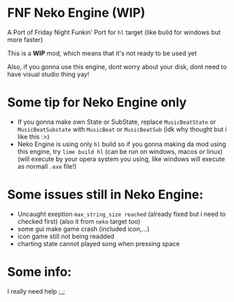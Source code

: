# FNF Neko Engine (WIP)
A Port of Friday Night Funkin' Port for `hl` target (like build for windows but more faster)

This is a **WIP** mod, which means that it's not ready to be used yet

Also, if you gonna use this engine, dont worry about your disk, dont need to have visual studio thing yay!

# Some tip for Neko Engine only
- If you gonna make own State or SubState, replace `MusicBeatState` or `MusicBeatSubstate` with `MusicBeat` or `MusicBeatSub` (idk why thought but i like this :>)
- Neko Engine is using only `hl` build so if you gonna making da mod using this engine, try `lime build hl` (can be run on windows, macos or linux) (will execute by your opera system you using, like windows will execute as normall `.exe` file!)
# Some issues still in Neko Engine:
- Uncaught exeption `max_string_size reached` (already fixed but i need to checked first) (also it from `neko` target too)
- some gui make game crash (included icon,...)
- icon game still not being readded
- charting state cannot played song when pressing space
# Some info:
I really need help ;_;